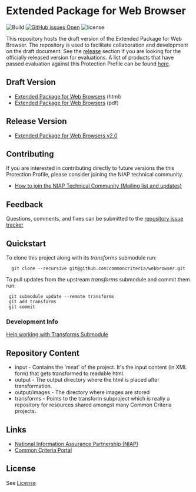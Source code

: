 Extended Package for Web Browser 
===========
![Build](https://github.com/commoncriteria/webbrowser/workflows/Build/badge.svg)
[![GitHub issues Open](https://img.shields.io/github/issues/commoncriteria/webbrowser.svg?maxAge=2592000)](https://github.com/commoncriteria/webbrowser/issues) 
![license](https://img.shields.io/badge/license-Unlicensed-blue.svg)

This repository hosts the draft version of the Extended Package for Web Browser. The repository is used to facilitate collaboration and development on the draft document. 
See the [release](#Release-Version) section if you are looking for the officially released version for evaluations. 
A list of products that have passed evaluation against this Protection Profile can be found [here](https://www.niap-ccevs.org/Profile/Info.cfm?id=378).

## Draft Version

* [Extended Package for Web Browsers](https://commoncriteria.github.io/pp/webbrowser/webbrowser-release.html) (html)
* [Extended Package for Web Browsers](https://commoncriteria.github.io/pp/webbrowser/webbrowser-release.pdf) (pdf)

## Release Version

* [Extended Package for Web Browsers v2.0](https://www.niap-ccevs.org/Profile/Info.cfm?id=378)

## Contributing

If you are interested in contributing directly to future versions the this Protection Profile, please consider joining the NIAP technical community.
* [How to join the NIAP Technical Community (Mailing list and updates)](https://www.niap-ccevs.org/NIAP_Evolution/tech_communities.cfm)

## Feedback

Questions, comments, and fixes can be submitted to the [repository issue tracker](https://github.com/commoncriteria/webbrowser/issues)

## Quickstart
To clone this project along with its _transforms_ submodule run:

````
  git clone --recursive git@github.com:commoncriteria/webbrowser.git
````
To pull updates from the upstream _transforms_ submodule and commit them run:
````
 git submodule update --remote transforms
 git add transforms
 git commit
````

### Development Info
[Help working with Transforms Submodule](https://github.com/commoncriteria/transforms/wiki/Working-with-Transforms-as-a-Submodule)

## Repository Content
* input - Contains the 'meat' of the project. It's the input content (in XML form) that gets transformed to readable html.
* output - The output directory where the html is placed after transformation.
* output/images - The directory where images are stored
* transforms - Points to the transform subproject which is really a repository for resources shared amongst many Common Criteria projects.

## Links 
* [National Information Assurance Partnership (NIAP)](https://www.niap-ccevs.org/)
* [Common Criteria Portal](https://www.commoncriteriaportal.org/)

## License

See [License](./LICENSE)
